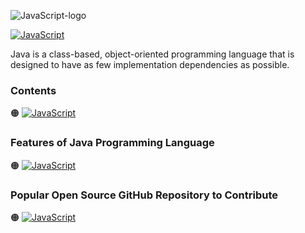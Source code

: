 ![JavaScript-logo]()

[![JavaScript](https://img.shields.io/badge/Java%20Programming-Language-9ead10?style=for-the-badge)]()


Java is a class-based, object-oriented programming language that is designed to have as few implementation dependencies as possible.

### Contents

🟠 [![JavaScript](https://img.shields.io/badge/Introduction%20of-Java%20Programming%20Language-9ead10?style=flat)]()


### Features of Java Programming Language

🟠 [![JavaScript](https://img.shields.io/badge/Develop-Mobile%20Applications-2c93b0?style=flat)]()

### Popular Open Source GitHub Repository to Contribute

🟠 [![JavaScript](https://img.shields.io/badge/Jenkins-Automation%20Server-2c93b0?style=flat)]()
